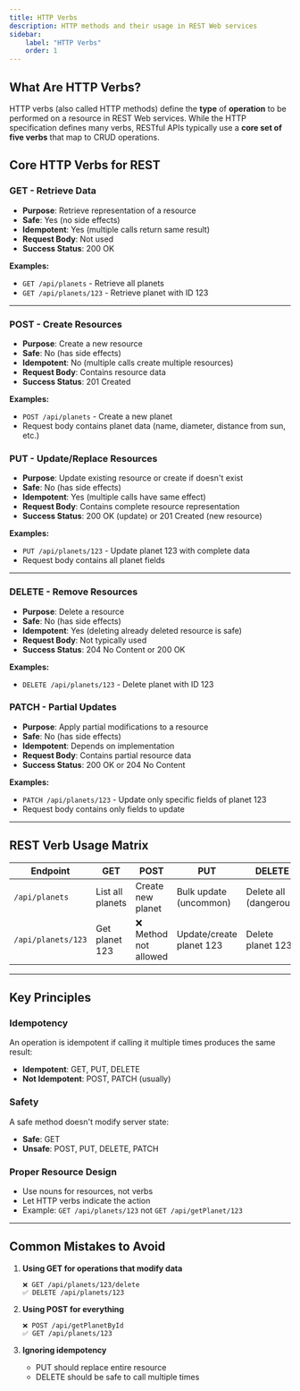 ```yaml
---
title: HTTP Verbs
description: HTTP methods and their usage in REST Web services
sidebar:
    label: "HTTP Verbs"
    order: 1
---
```


## What Are HTTP Verbs?

HTTP verbs (also called HTTP methods) define the **type** of **operation** to be performed on a resource in REST Web services. While the HTTP specification defines many verbs, RESTful APIs typically use a **core set of five verbs** that map to CRUD operations.

## Core HTTP Verbs for REST

### GET - Retrieve Data
- **Purpose**: Retrieve representation of a resource
- **Safe**: Yes (no side effects)
- **Idempotent**: Yes (multiple calls return same result)
- **Request Body**: Not used
- **Success Status**: 200 OK

**Examples:**
- `GET /api/planets` - Retrieve all planets
- `GET /api/planets/123` - Retrieve planet with ID 123

---

### POST - Create Resources
- **Purpose**: Create a new resource
- **Safe**: No (has side effects)
- **Idempotent**: No (multiple calls create multiple resources)
- **Request Body**: Contains resource data
- **Success Status**: 201 Created

**Examples:**
- `POST /api/planets` - Create a new planet
- Request body contains planet data (name, diameter, distance from sun, etc.)

### PUT - Update/Replace Resources
- **Purpose**: Update existing resource or create if doesn't exist
- **Safe**: No (has side effects)
- **Idempotent**: Yes (multiple calls have same effect)
- **Request Body**: Contains complete resource representation
- **Success Status**: 200 OK (update) or 201 Created (new resource)

**Examples:**
- `PUT /api/planets/123` - Update planet 123 with complete data
- Request body contains all planet fields

--- 

### DELETE - Remove Resources
- **Purpose**: Delete a resource
- **Safe**: No (has side effects)
- **Idempotent**: Yes (deleting already deleted resource is safe)
- **Request Body**: Not typically used
- **Success Status**: 204 No Content or 200 OK

**Examples:**
- `DELETE /api/planets/123` - Delete planet with ID 123

### PATCH - Partial Updates
- **Purpose**: Apply partial modifications to a resource
- **Safe**: No (has side effects)
- **Idempotent**: Depends on implementation
- **Request Body**: Contains partial resource data
- **Success Status**: 200 OK or 204 No Content

**Examples:**
- `PATCH /api/planets/123` - Update only specific fields of planet 123
- Request body contains only fields to update

--- 

## REST Verb Usage Matrix

| Endpoint | GET | POST | PUT | DELETE | PATCH |
|----------|-----|------|-----|---------|--------|
| `/api/planets` | List all planets | Create new planet | Bulk update (uncommon) | Delete all (dangerous) | Bulk partial update |
| `/api/planets/123` | Get planet 123 | ❌ Method not allowed | Update/create planet 123 | Delete planet 123 | Partially update planet 123 |

---

## Key Principles

### Idempotency
An operation is idempotent if calling it multiple times produces the same result:
- **Idempotent**: GET, PUT, DELETE
- **Not Idempotent**: POST, PATCH (usually)

### Safety
A safe method doesn't modify server state:
- **Safe**: GET
- **Unsafe**: POST, PUT, DELETE, PATCH

### Proper Resource Design
- Use nouns for resources, not verbs
- Let HTTP verbs indicate the action
- Example: `GET /api/planets/123` not `GET /api/getPlanet/123`

---

## Common Mistakes to Avoid

1. **Using GET for operations that modify data**
   ```
   ❌ GET /api/planets/123/delete
   ✅ DELETE /api/planets/123
   ```

2. **Using POST for everything**
   ```
   ❌ POST /api/getPlanetById
   ✅ GET /api/planets/123
   ```

3. **Ignoring idempotency**
   - PUT should replace entire resource
   - DELETE should be safe to call multiple times
